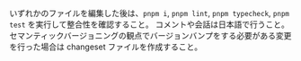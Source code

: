 いずれかのファイルを編集した後は、`pnpm i`, `pnpm lint`, `pnpm typecheck`, `pnpm test` を実行して整合性を確認すること。
コメントや会話は日本語で行うこと。
セマンティックバージョニングの観点でバージョンバンプをする必要がある変更を行った場合は changeset ファイルを作成すること。